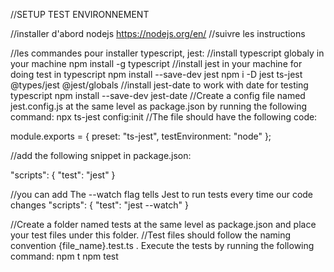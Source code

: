 //SETUP TEST ENVIRONNEMENT

//installer d'abord nodejs
https://nodejs.org/en/
//suivre les instructions

//les commandes pour installer typescript, jest:
//install typescript globaly in your machine
npm install -g typescript
//install jest in your machine for doing test in typescript
npm install --save-dev jest
npm i -D jest ts-jest @types/jest @jest/globals
//install jest-date to work with date for testing typescript
npm install --save-dev jest-date
//Create a config file named jest.config.js at the same level as package.json by running the following command:
npx ts-jest config:init
//The file should have the following code:

module.exports = {
  preset: "ts-jest",
  testEnvironment: "node"
};

//add the following snippet in package.json:

"scripts": {
    "test": "jest"
  }
  
//you can add The --watch flag tells Jest to run tests every time our code changes
"scripts": {
    "test": "jest --watch"
  }
  
//Create a folder named tests at the same level as package.json and place your test files under this folder. 
//Test files should follow the naming convention {file_name}.test.ts . Execute the tests by running the following command:
npm t 
npm test
